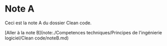 # Note A

Ceci est la note A du dossier Clean code.

[Aller à la note B](note:./Competences techniques/Principes de l'ingénierie  logiciel/Clean code/noteB.md)

